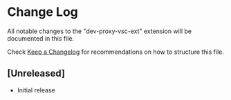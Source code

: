 # Change Log

All notable changes to the "dev-proxy-vsc-ext" extension will be documented in this file.

Check [Keep a Changelog](http://keepachangelog.com/) for recommendations on how to structure this file.

## [Unreleased]

- Initial release